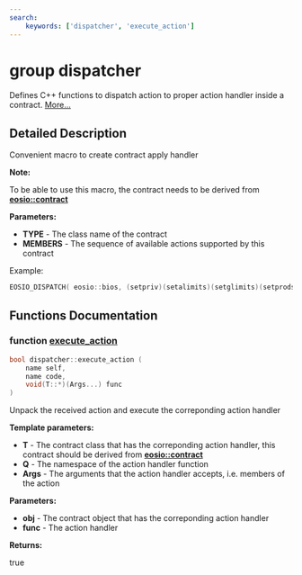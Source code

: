 ```yaml
---
search:
    keywords: ['dispatcher', 'execute_action']
---
```


# group dispatcher

Defines C++ functions to dispatch action to proper action handler inside a contract. [More...](#detailed-description)
## Detailed Description

Convenient macro to create contract apply handler


**Note:**

To be able to use this macro, the contract needs to be derived from **[eosio::contract](classeosio_1_1contract.md)** 




**Parameters:**


* **TYPE** - The class name of the contract 
* **MEMBERS** - The sequence of available actions supported by this contract

Example: 
```cpp
EOSIO_DISPATCH( eosio::bios, (setpriv)(setalimits)(setglimits)(setprods)(reqauth) )
```

 
## Functions Documentation

### function <a id="ga8c4928c29096799ef6ddabf148dc9cf9" href="#ga8c4928c29096799ef6ddabf148dc9cf9">execute\_action</a>

```cpp
bool dispatcher::execute_action (
    name self,
    name code,
    void(T::*)(Args...) func
)
```


Unpack the received action and execute the correponding action handler


**Template parameters:**


* **T** - The contract class that has the correponding action handler, this contract should be derived from **[eosio::contract](classeosio_1_1contract.md)** 
* **Q** - The namespace of the action handler function 
* **Args** - The arguments that the action handler accepts, i.e. members of the action 



**Parameters:**


* **obj** - The contract object that has the correponding action handler 
* **func** - The action handler 



**Returns:**

true 




